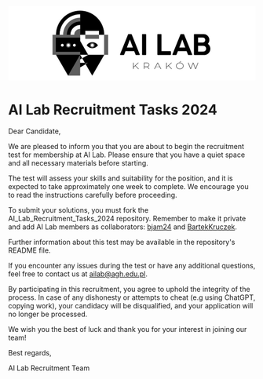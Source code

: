 <p float="center">
<img src="images/ailab_logo.jpg" width="800"/>
</p>

# AI Lab Recruitment Tasks 2024
Dear Candidate,

We are pleased to inform you that you are about to begin the recruitment test for membership at AI Lab. Please ensure that you have a quiet space and all necessary materials before starting.

The test will assess your skills and suitability for the position, and it is expected to take approximately one week to complete. We encourage you to read the instructions carefully before proceeding.

To submit your solutions, you must fork the AI_Lab_Recruitment_Tasks_2024 repository. Remember to make it private and add AI Lab members as collaborators: <a href="https://github.com/bjam24">bjam24</a> and <a href="https://github.com/BartekKruczek">BartekKruczek</a>.

Further information about this test may be available in the repository's README file.

If you encounter any issues during the test or have any additional questions, feel free to contact us at ailab@agh.edu.pl.

By participating in this recruitment, you agree to uphold the integrity of the process. In case of any dishonesty or attempts to cheat (e.g using ChatGPT, copying work), your candidacy will be disqualified, and your application will no longer be processed.

We wish you the best of luck and thank you for your interest in joining our team!

Best regards,

AI Lab Recruitment Team